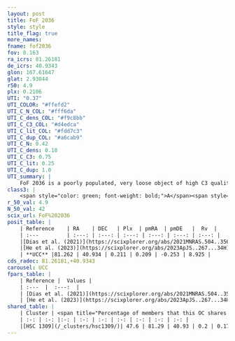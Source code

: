 ```yaml
---
layout: post
title: FoF 2036
style: style
title_flag: true
more_names: 
fname: fof2036
fov: 0.163
ra_icrs: 81.26181
de_icrs: 40.9343
glon: 167.61647
glat: 2.93044
r50: 4.9
plx: 0.2106
UTI: "0.37"
UTI_COLOR: "#ffefd2"
UTI_C_N_COL: "#fff6da"
UTI_C_dens_COL: "#f9c8bb"
UTI_C_C3_COL: "#d4edca"
UTI_C_lit_COL: "#fdd7c3"
UTI_C_dup_COL: "#a6cab9"
UTI_C_N: 0.42
UTI_C_dens: 0.18
UTI_C_C3: 0.75
UTI_C_lit: 0.25
UTI_C_dup: 1.0
UTI_summary: |
    FoF 2036 is a poorly populated, very loose object of high C3 quality. It is poorly studied in the literature. This object shares a moderate percentage of members with a later reported entry.
class3: |
    <span style="color: green; font-weight: bold;">A</span><span style="color: #FFC300; font-weight: bold;">B</span>
r_50_val: 4.9
N_50_val: 42
scix_url: FoF%202036
posit_table: |
    | Reference    | RA    | DEC   | Plx  | pmRA  | pmDE   |  Rv  |
    | :---         | :---: | :---: | :---: | :---: | :---: | :---: |
    |[Dias et al. (2021)](https://scixplorer.org/abs/2021MNRAS.504..356D) | 81.271 | 40.951 | 0.217 | 0.425 | -0.251 | -25.058 |
    |[He et al. (2023)](https://scixplorer.org/abs/2023ApJS..267...34H) | 81.245 | 40.974 | 0.2 | 0.162 | -0.253 | -9.0 |
    | **UCC** |81.262 | 40.934 | 0.211 | 0.209 | -0.253 | 8.925 | 
cds_radec: 81.26181,+40.9343
carousel: UCC
fpars_table: |
    | Reference |  Values |
    | :---  |  :---:  |
    | [Dias et al. (2021)](https://scixplorer.org/abs/2021MNRAS.504..356D) | `Av=1.98, Dist=4120, logage=7.424, [Fe/H]=-0.205` |
    | [He et al. (2023)](https://scixplorer.org/abs/2023ApJS..267...34H) | `A0=2.1, m-M=13.4, logA=7.7` |
shared_table: |
    | Cluster | <span title="Percentage of members that this OC shares with the ones listed">%</span>   | RA   | DEC   | Plx   | pmRA  | pmDE  | Rv | UTI |
    | :-: | :-: |:-: | :-: | :-: | :-: | :-: | :-: | :-: |
    |[HSC 1309](/_clusters/hsc1309/)| 47.6 | 81.29 | 40.93 | 0.2 | 0.17 | -0.26 | -- |0.06 |
---
```

